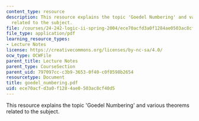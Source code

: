 ```yaml
---
content_type: resource
description: This resource explains the topic 'Goedel Numbering' and various theorems
  related to the subject.
file: /courses/24-242-logic-ii-spring-2004/ece70acfd3a0f1284ae0503ac8cf40d5_goedel_numbering.pdf
file_type: application/pdf
learning_resource_types:
- Lecture Notes
license: https://creativecommons.org/licenses/by-nc-sa/4.0/
ocw_type: OCWFile
parent_title: Lecture Notes
parent_type: CourseSection
parent_uid: 797097cc-c3b9-3653-0f40-c0f8598b2654
resourcetype: Document
title: goedel_numbering.pdf
uid: ece70acf-d3a0-f128-4ae0-503ac8cf40d5
---
```

This resource explains the topic 'Goedel Numbering' and various theorems related to the subject.